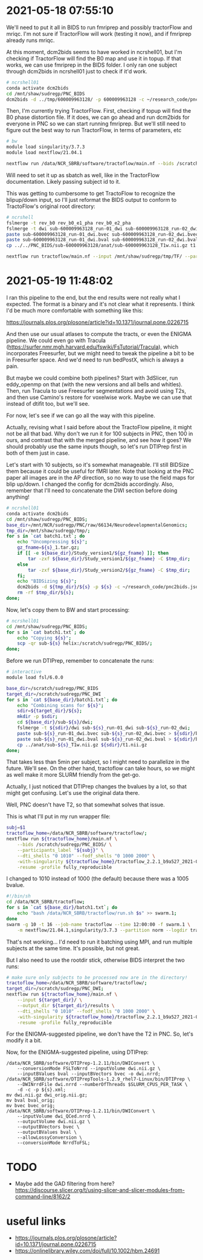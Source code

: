# 2021-05-18 07:55:10

We'll need to put it all in BIDS to run fmriprep and possibly tractorFlow and
mriqc. I'm not sure if TractorFlow will work (testing it now), and if fmriprep
already runs mriqc.

At this moment, dcm2bids seems to have worked in ncrshell01, but I'm checking if
TractorFlow will find the B0 map and use it in topup. If that works, we can use
fmriprep in the BIDS folder. I only ran one subject through dcm2bids in
ncrshell01 just to check if it'd work. 

```bash
# ncrshell01
conda activate dcm2bids
cd /mnt/shaw/sudregp/PNC_BIDS
dcm2bids -d ../tmp/600009963128/ -p 600009963128 -c ~/research_code/pnc2bids.json
```

Then, I'm currently trying TractorFlow. First, checking if topup will find the
B0 phase distortion file. If it does, we can go ahead and run dcm2bids for
everyone in PNC so we can start running fmriprep. But we'll still need to figure
out the best way to run TractorFlow, in terms of parameters, etc

```bash
# bw
module load singularity/3.7.3
module load nextflow/21.04.1

nextflow run /data/NCR_SBRB/software/tractoflow/main.nf --bids /scratch/sudregp/PNC_BIDS/ --dti_shells "0 1000" --fodf_shells "0 1000 2000" -with-singularity tractoflow_2.2.1_b9a527_2021-04-13.sif -resume -profile fully_reproducible --processes 32
```

Will need to set it up as sbatch as well, like in the TractorFlow documentation.
Likely passing subject id to it.

This was getting to cumbersome to get TractoFlow to recognize the blipup/down
input, so I'll just reformat the BIDS output to conform to TractoFlow's original
root directory:

```bash
# ncrshell
fslmerge -t rev_b0 rev_b0_e1_pha rev_b0_e2_pha
fslmerge -t dwi sub-600009963128_run-01_dwi sub-600009963128_run-02_dwi
paste sub-600009963128_run-01_dwi.bvec sub-600009963128_run-02_dwi.bvec > bvec
paste sub-600009963128_run-01_dwi.bval sub-600009963128_run-02_dwi.bval > bval
cp ../../PNC_BIDS/sub-600009963128/anat/sub-600009963128_T1w.nii.gz t1.nii.gz

nextflow run tractoflow/main.nf --input /mnt/shaw/sudregp/tmp/TF/ --participants_label "s1" --dti_shells "0 1000" --fodf_shells "0 1000 2000" -with-singularity tractoflow_2.2.1_b9a527_2021-04-13.sif -resume -profile fully_reproducible
```

# 2021-05-19 11:48:02

I ran this pipeline to the end, but the end results were not really what I
expected. The format is a binary and it's not clear what it represents. I think
I'd be much more comfortable with something like this:

https://journals.plos.org/plosone/article?id=10.1371/journal.pone.0226715

And then use our usual atlases to compute the tracts, or even the ENIGMA
pipeline. We could even go with Tracula
(https://surfer.nmr.mgh.harvard.edu/fswiki/FsTutorial/Tracula), which
incorporates Freesurfer, but we might need to tweak the pipeline a bit to be in
Freesurfer space. And we'd need to run bedPostX, which is always a pain.

But maybe we could combine both pipelines? Start with 3dSlicer, run eddy_openmp
on that (with the new versions and all bells and whitles). Then, run Tracula to
use Freesurfer segmentations and avoid using T2s, and then use Camino's restore
for voxelwise work. Maybe we can use that instead of dtifit too, but we'll see.

For now, let's see if we can go all the way with this pipeline.

Actually, revising what I said before about the TractoFlow pipeline, it might
not be all that bad. Why don't we run it for 100 subjects in PNC, then 100 in
ours, and contrast that with the merged pipeline, and see how it goes? We should
probably use the same inputs though, so let's run DTIPrep first in both of them
just in case.

Let's start with 10 subjects, so it's somewhat manageable. I'll still BIDSize
them because it could be useful for fMRI later. Note that looking at the PNC
paper all images are in the AP direction, so no way to use the field maps for
blip up/down. I changed the config for dcm2bids accordingly. Also, remember that
I'll need to concatenate the DWI section before doing anything!

```bash
# ncrshell01
conda activate dcm2bids
cd /mnt/shaw/sudregp/PNC_BIDS;
base_dir=/mnt/NCR/sudregp/PNC/raw/66134/NeurodevelopmentalGenomics;
tmp_dir=/mnt/shaw/sudregp/tmp/;
for s in `cat batch1.txt`; do
    echo "Uncompressing ${s}";
    gz_fname=${s}_1.tar.gz;
    if [[ -e ${base_dir}/Study_version1/${gz_fname} ]]; then
        tar -zxf ${base_dir}/Study_version1/${gz_fname} -C $tmp_dir;
    else
        tar -zxf ${base_dir}/Study_version2/${gz_fname} -C $tmp_dir;
    fi;
    echo "BIDSizing ${s}";
    dcm2bids -d ${tmp_dir}/${s} -p ${s} -c ~/research_code/pnc2bids.json;
    rm -rf $tmp_dir/${s};
done;
```

Now, let's copy them to BW and start processing:

```bash
# ncrshell01
cd /mnt/shaw/sudregp/PNC_BIDS;
for s in `cat batch1.txt`; do
    echo "Copying ${s}";
    scp -qr sub-${s} helix:/scratch/sudregp/PNC_BIDS/;
done;
```

Before we run DTIPrep, remember to concatenate the runs:

```bash
# interactive
module load fsl/6.0.0

base_dir=/scratch/sudregp/PNC_BIDS
target_dir=/scratch/sudregp/PNC_DWI
for s in `cat ${base_dir}/batch1.txt`; do
    echo "Combining scans for ${s}";
    sdir=${target_dir}/${s};
    mkdir -p $sdir;
    cd ${base_dir}/sub-${s}/dwi;
    fslmerge -t ${sdir}/dwi sub-${s}_run-01_dwi sub-${s}_run-02_dwi;
    paste sub-${s}_run-01_dwi.bvec sub-${s}_run-02_dwi.bvec > ${sdir}/bvec;
    paste sub-${s}_run-01_dwi.bval sub-${s}_run-02_dwi.bval > ${sdir}/bval;
    cp ../anat/sub-${s}_T1w.nii.gz ${sdir}/t1.nii.gz
done;
```

That takes less than 5min per subject, so I might need to parallelize in the
future. We'll see. On the other hand, tractoflow can take hours, so we might as
well make it more SLURM friendly from the get-go.

Actually, I just noticed that DTIPrep changes the bvalues by a lot, so that
might get confusing. Let's use the original data there.

Well, PNC doesn't have T2, so that somewhat solves that issue.

This is what I'll put in my run wrapper file:

```bash
subj=$1
tractoflow_home=/data/NCR_SBRB/software/tractoflow/;
nextflow run ${tractoflow_home}/main.nf \
    --bids /scratch/sudregp/PNC_BIDS/ \
    --participants_label "${subj}" \
    --dti_shells "0 1010" --fodf_shells "0 1000 2000" \
    -with-singularity ${tractoflow_home}/tractoflow_2.2.1_b9a527_2021-04-13.sif \
    -resume -profile fully_reproducible
```

I changed to 1010 instead of 1000 (the default) because there was a 1005 bvalue.

```bash
#!/bin/sh
cd /data/NCR_SBRB/tractoflow;
for s in `cat ${base_dir}/batch1.txt`; do
    echo "bash /data/NCR_SBRB/tractoflow/run.sh $s" >> swarm.1;
done
swarm -g 10 -t 16 --job-name tractoflow --time 12:00:00 -f swarm.1 \
    -m nextflow/21.04.1,singularity/3.7.3 --partition norm --logdir trash
```

That's not working... I'd need to run it batching using MPI, and run multiple
subjects at the same time. It's possible, but not great.

But I also need to use the rootdir stick, otherwise BIDS interpret the two runs:

```bash
# make sure only subjects to be processed now are in the directory!
tractoflow_home=/data/NCR_SBRB/software/tractoflow/;
target_dir=/scratch/sudregp/PNC_DWI;
nextflow run ${tractoflow_home}/main.nf \
    --input ${target_dir}/ \
    --output_dir ${target_dir}/results \
    --dti_shells "0 1010" --fodf_shells "0 1000 2000" \
    -with-singularity ${tractoflow_home}/tractoflow_2.2.1_b9a527_2021-04-13.sif \
    -resume -profile fully_reproducible
```

For the ENIGMA-suggested pipeline, we don't have the T2 in PNC. So, let's modify
it a bit.


Now, for the ENIGMA-suggested pipeline, using DTIPrep:










    /data/NCR_SBRB/software/DTIPrep-1.2.11/bin/DWIConvert \
        --conversionMode FSLToNrrd --inputVolume dwi.nii.gz \
        --inputBValues bval --inputBVectors bvec -o dwi.nrrd;
    /data/NCR_SBRB/software/DTIPrepTools-1.2.9_rhel7-Linux/bin/DTIPrep \
        --DWINrrdFile dwi.nrrd --numberOfThreads $SLURM_CPUS_PER_TASK \
        -d -c -p ${s}.xml;
    mv dwi.nii.gz dwi_orig.nii.gz;
    mv bval bval_orig;
    mv bvec bvec_orig;
    /data/NCR_SBRB/software/DTIPrep-1.2.11/bin/DWIConvert \
        --inputVolume dwi_QCed.nrrd \
        --outputVolume dwi.nii.gz \
        --outputBVectors bvec \
        --outputBValues bval \
        --allowLossyConversion \
        --conversionMode NrrdToFSL;





# TODO
 * Maybe add the GAD filtering from here? https://discourse.slicer.org/t/using-slicer-and-slicer-modules-from-command-line/8162/2
  

# useful links
 * https://journals.plos.org/plosone/article?id=10.1371/journal.pone.0226715
 * https://onlinelibrary.wiley.com/doi/full/10.1002/hbm.24691
